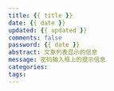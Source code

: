 ```yaml
---
title: {{ title }}
date: {{ date }}
updated: {{ updated }}
comments: false
password: {{ date }}
abstract: 文章列表显示的信息
message: 密码输入框上的提示信息
categories:
tags:
---
```


<!-- more -->